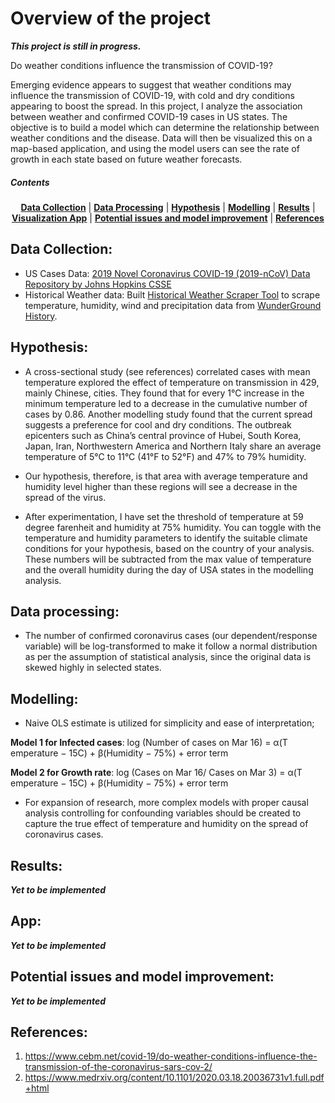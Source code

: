 # Overview of the project

***This project is still in progress.***

Do weather conditions influence the transmission of COVID-19?

Emerging evidence appears to suggest that weather conditions may influence the transmission of COVID-19, with cold and dry conditions appearing to boost the spread. In this project, I analyze the association between weather and confirmed COVID-19 cases in US states. The objective is to build a model which can determine the relationship between weather conditions and the disease. Data will then be visualized this on a map-based application, and using the model users can see the rate of growth in each state based on future weather forecasts.

##### Contents  
<p align="center">
<b><a href="#data-collection">Data Collection</a></b>
|
<b><a href="#data-processing">Data Processing</a></b>
|
<b><a href="#hypothesis">Hypothesis</a></b>
|
<b><a href="#modelling">Modelling</a></b>
|
<b><a href="#results">Results</a></b>
|
<b><a href="#app">Visualization App</a></b>
|
<b><a href="#potential-issues-and-model-improvement">Potential issues and model improvement</a></b>
|
<b><a href="#references">References</a></b>
</p>


<a name = "data_collection"/>

## Data Collection: 

- US Cases Data: [2019 Novel Coronavirus COVID-19 (2019-nCoV) Data Repository by Johns Hopkins CSSE](https://github.com/CSSEGISandData/COVID-19)
- Historical Weather data: Built [Historical Weather Scraper Tool](https://github.com/vsanka14/historical-weather-scraper.git) to scrape temperature, humidity, wind and precipitation data from [WunderGround History](https://www.wunderground.com/history). 

## Hypothesis: 

- A cross-sectional study (see references) correlated cases with mean temperature explored the effect of temperature on transmission in 429, mainly Chinese, cities. They found that for every 1℃ increase in the minimum temperature led to a decrease in the cumulative number of cases by 0.86. Another modelling study found that the current spread suggests a preference for cool and dry conditions. The outbreak epicenters such as China’s central province of Hubei, South Korea, Japan, Iran, Northwestern America and Northern Italy share an average temperature of 5°C to 11°C (41°F to 52°F) and 47% to 79% humidity.

- Our hypothesis, therefore, is that area with average temperature and humidity level higher than these regions will see a decrease in the spread of the virus. 

- After experimentation, I have set the threshold of temperature at 59 degree farenheit and humidity at 75% humidity. You can toggle with the temperature and humidity parameters to identify the suitable climate conditions for your hypothesis, based on the country of your analysis. These numbers will be subtracted from the max value of temperature and the overall humidity during the day of USA states in the modelling analysis.


## Data processing: 

- The number of confirmed coronavirus cases (our dependent/response variable) will be log-transformed to make it follow a normal distribution as per the assumption of statistical analysis, since the original data is skewed highly in selected states. 

## Modelling: 

- Naive OLS estimate is utilized for simplicity and ease of interpretation; 

**Model 1 for Infected cases**: log (Number of cases on Mar 16) = α(T emperature − 15C) + β(Humidity − 75%) + error term

**Model 2 for Growth rate**: log (Cases on Mar 16/ Cases on Mar 3) = α(T emperature − 15C) + β(Humidity − 75%) + error term

- For expansion of research, more complex models with proper causal analysis controlling for confounding variables should be created to capture the true effect of temperature and humidity on the spread of coronavirus cases.  

## Results: 

***Yet to be implemented***

## App: 

***Yet to be implemented***


## Potential issues and model improvement: 
***Yet to be implemented***

## References: 

1. https://www.cebm.net/covid-19/do-weather-conditions-influence-the-transmission-of-the-coronavirus-sars-cov-2/ 
2. https://www.medrxiv.org/content/10.1101/2020.03.18.20036731v1.full.pdf+html
